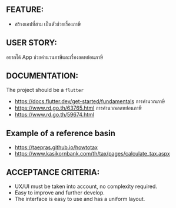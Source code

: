 ## FEATURE:

- สร้างแอปที่สาม เป็นตัวช่วยเรื่องภาษี

## USER STORY:

อยากได้ App ช่วยคำนวนภาษีและเรื่องลดหย่อนภาษี

## DOCUMENTATION:

The project should be a `flutter`
- https://docs.flutter.dev/get-started/fundamentals
การคำนวณภาษี
- https://www.rd.go.th/63765.html
การคํานวณลดหย่อนภาษี
- https://www.rd.go.th/59674.html

## Example of a reference basin
- https://taepras.github.io/howtotax
- https://www.kasikornbank.com/th/tax/pages/calculate_tax.aspx

## ACCEPTANCE CRITERIA:

- UX/UI must be taken into account, no complexity required.
- Easy to improve and further develop.
- The interface is easy to use and has a uniform layout.